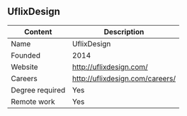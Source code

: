 ## UflixDesign

| Content         | Description                     |
| --------------- | --------------------------------|
| Name            | UflixDesign                     |
| Founded         | 2014                            |
| Website         | http://uflixdesign.com/         |
| Careers         | http://uflixdesign.com/careers/ |
| Degree required | Yes                             |
| Remote work     | Yes                             |
 
